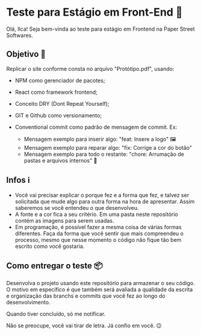 # Teste para Estágio em Front-End 🚀

Olá, Ilca! Seja bem-vinda ao teste para estágio em Frontend na Paper Street Softwares.

## Objetivo 🎯

Replicar o site conforme consta no arquivo "Protótipo.pdf", usando:

- NPM como gerenciador de pacotes;
- React como framework frontend;
- Conceito DRY (Dont Repeat Yourself);
- GIT e Github como versionamento;
- Conventional commit como padrão de mensagem de commit. Ex:

   - Mensagem exemplo para inserir algo: "feat: Insere a logo" 🖼
   - Mensagem exemplo para reparar algo: "fix: Corrige a cor do botão" 
   - Mensagem exemplo para todo o restante: "chore: Arrumação de pastas e arquivos internos" 🧹

## Infos ℹ️

- Você vai precisar explicar o porque fez e a forma que fez, e talvez ser solicitada que mude algo para outra forma na hora de apresentar. Assim saberemos se você entendeu o que desenvolveu.
- A fonte e a cor fica a seu critério. Em uma pasta neste repositório contém as imagens para serem usadas.
- Em programação, é possível fazer a mesma coisa de várias formas diferentes. Faça da forma que você sentir que mais compreendeu o processo, mesmo que nesse momento o código não fique tão bem escrito como você gostaria.

## Como entregar o teste 📦

Desenvolva o projeto usando este repositório para armazenar o seu código. O motivo em específico é que também será avaliada a qualidade da escrita e organização das branchs e commits que você fez ao longo do desenvolvimento.

Quando tiver concluído, só me notificar.

Não se preocupe, você vai tirar de letra. Já confio em você. 😉
